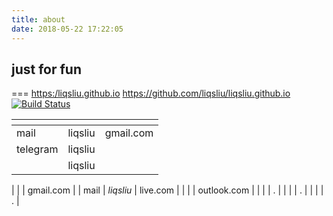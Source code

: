 ```yaml
---
title: about
date: 2018-05-22 17:22:05
---
```


## just for fun
===
<https:/liqsliu.github.io>
<https://github.com/liqsliu/liqsliu.github.io>[![Build Status](https://travis-ci.org/liqsliu/liqsliu.github.io.svg?branch=hexo)](https://travis-ci.org/liqsliu/liqsliu.github.io)
<html>
<table><thead>
<tr>
  <th align="left"></th>
  <th align="right"></th>
  <th align="center"></th>
</tr>
</thead>
<tbody><tr>
  <td align="left">mail</td>
  <td align="right">liqsliu</td>
  <td align="center">gmail.com</td>
</tr>
<tr>
  <td align="left">telegram</td>
  <td align="right">liqsliu</td>
  <td align="center"></td>
</tr>
<tr>
  <td align="left"></td>
  <td align="right">liqsliu</td>
  <td align="center"></td>
</tr>
</tbody></table>
</html>




|       |           | gmail.com     |
| mail  | *liqsliu* | live.com      |
|       |           | outlook.com   |
|       |           |      .        |
|       |           |      .        |
|       |           |      .        |


